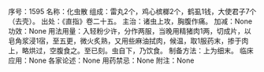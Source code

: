 序号：1595
名称：化虫散
组成：雷丸2个，鸡心槟榔2个，鹤虱1钱，大使君子7个（去壳）。
出处：《直指》卷二十五。
主治：诸虫上攻，胸腹作痛。
加减：None
功效：None
用法用量：入轻粉少许，分作两服，当晚用精猪肉1两，切成片，以皂角浆浸1宿，至五更，微火炙熟，又用些麻油拭肉，候温，取1服药末，掺于肉上，略烘过，空腹食之。至已刻。虫自下，乃饮食。
制备方法：上为细末。
临床应用：None
各家论述：None
用药禁忌：None
附注：None
